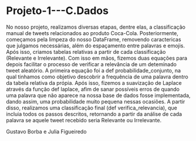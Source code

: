 # Projeto-1---C.Dados


No nosso projeto, realizamos diversas etapas, dentre elas, a classificação manual de tweets relacionados ao produto Coca-Cola. Posteriormente, começamos pela limpeza do nosso DataFrame, removendo caractericas que julgamos necessárias, além do espaçamento entre palavras e emojis. Após isso, criamos tabelas relativas a partir de cada classificação (Relevante e Irrelevante). Com isso em mãos, fizemos duas equações para depois facilitar o processo de verificar a relevância de um deteminado tweet aleatório. A primeira equação foi a def probabilidade_conjunto, na qual tinhamos como objetivo descobrir a frequência de uma palavra dentro da tabela relativa da própia. Após isso, fizemos a suavização de Laplace através da função def laplace, afim de sanar possíveis erros de quando uma palavra que não aparece na nossa base de dados fosse implementada, dando assim, uma probabilidade muito pequena nessas ocasiões. A partir disso, realizamos uma classificação final (def verifica_relevancia), que incluia todos os passos descritos, retornando a partir da análise de cada palavra se aquele tweet recebido seria Relevante ou Irrelevante. 

Gustavo Borba e Julia Figueiredo
